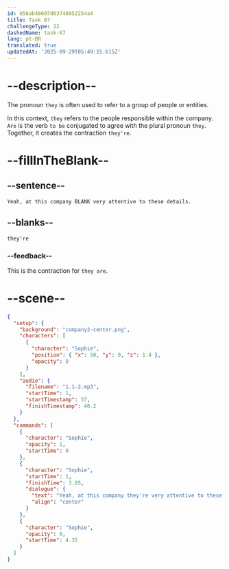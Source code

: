 ```yaml
---
id: 656ab48697d63748952254a4
title: Task 67
challengeType: 22
dashedName: task-67
lang: pt-BR
translated: true
updatedAt: '2025-09-29T05:49:15.615Z'
---
```


<!--
AUDIO REFERENCE:
Sophie: Yeah, at this company they're very attentive to these details.
-->

# --description--

The pronoun `they` is often used to refer to a group of people or entities.

In this context, `they` refers to the people responsible within the company. `Are` is the verb `to be` conjugated to agree with the plural pronoun `they`. Together, it creates the contraction `they're`.

# --fillInTheBlank--

## --sentence--

`Yeah, at this company BLANK very attentive to these details.`

## --blanks--

`they're`

### --feedback--

This is the contraction for `they are`.

# --scene--

```json
{
  "setup": {
    "background": "company2-center.png",
    "characters": [
      {
        "character": "Sophie",
        "position": { "x": 50, "y": 0, "z": 1.4 },
        "opacity": 0
      }
    ],
    "audio": {
      "filename": "1.1-2.mp3",
      "startTime": 1,
      "startTimestamp": 37,
      "finishTimestamp": 40.2
    }
  },
  "commands": [
    {
      "character": "Sophie",
      "opacity": 1,
      "startTime": 0
    },
    {
      "character": "Sophie",
      "startTime": 1,
      "finishTime": 3.85,
      "dialogue": {
        "text": "Yeah, at this company they're very attentive to these details.",
        "align": "center"
      }
    },
    {
      "character": "Sophie",
      "opacity": 0,
      "startTime": 4.35
    }
  ]
}
```
